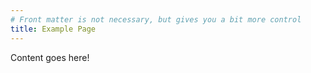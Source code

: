 ```yaml
---
# Front matter is not necessary, but gives you a bit more control
title: Example Page
---
```

Content goes here!
